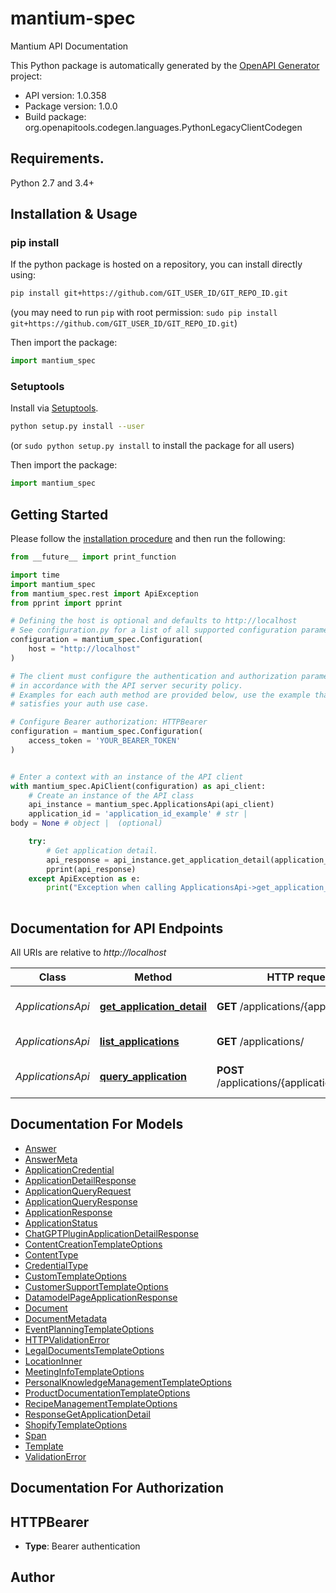# mantium-spec
Mantium API Documentation

This Python package is automatically generated by the [OpenAPI Generator](https://openapi-generator.tech) project:

- API version: 1.0.358
- Package version: 1.0.0
- Build package: org.openapitools.codegen.languages.PythonLegacyClientCodegen

## Requirements.

Python 2.7 and 3.4+

## Installation & Usage
### pip install

If the python package is hosted on a repository, you can install directly using:

```sh
pip install git+https://github.com/GIT_USER_ID/GIT_REPO_ID.git
```
(you may need to run `pip` with root permission: `sudo pip install git+https://github.com/GIT_USER_ID/GIT_REPO_ID.git`)

Then import the package:
```python
import mantium_spec
```

### Setuptools

Install via [Setuptools](http://pypi.python.org/pypi/setuptools).

```sh
python setup.py install --user
```
(or `sudo python setup.py install` to install the package for all users)

Then import the package:
```python
import mantium_spec
```

## Getting Started

Please follow the [installation procedure](#installation--usage) and then run the following:

```python
from __future__ import print_function

import time
import mantium_spec
from mantium_spec.rest import ApiException
from pprint import pprint

# Defining the host is optional and defaults to http://localhost
# See configuration.py for a list of all supported configuration parameters.
configuration = mantium_spec.Configuration(
    host = "http://localhost"
)

# The client must configure the authentication and authorization parameters
# in accordance with the API server security policy.
# Examples for each auth method are provided below, use the example that
# satisfies your auth use case.

# Configure Bearer authorization: HTTPBearer
configuration = mantium_spec.Configuration(
    access_token = 'YOUR_BEARER_TOKEN'
)


# Enter a context with an instance of the API client
with mantium_spec.ApiClient(configuration) as api_client:
    # Create an instance of the API class
    api_instance = mantium_spec.ApplicationsApi(api_client)
    application_id = 'application_id_example' # str | 
body = None # object |  (optional)

    try:
        # Get application detail.
        api_response = api_instance.get_application_detail(application_id, body=body)
        pprint(api_response)
    except ApiException as e:
        print("Exception when calling ApplicationsApi->get_application_detail: %s\n" % e)
    
```

## Documentation for API Endpoints

All URIs are relative to *http://localhost*

Class | Method | HTTP request | Description
------------ | ------------- | ------------- | -------------
*ApplicationsApi* | [**get_application_detail**](docs/ApplicationsApi.md#get_application_detail) | **GET** /applications/{application_id} | Get application detail.
*ApplicationsApi* | [**list_applications**](docs/ApplicationsApi.md#list_applications) | **GET** /applications/ | List applications.
*ApplicationsApi* | [**query_application**](docs/ApplicationsApi.md#query_application) | **POST** /applications/{application_id}/query | Interact with an application.


## Documentation For Models

 - [Answer](docs/Answer.md)
 - [AnswerMeta](docs/AnswerMeta.md)
 - [ApplicationCredential](docs/ApplicationCredential.md)
 - [ApplicationDetailResponse](docs/ApplicationDetailResponse.md)
 - [ApplicationQueryRequest](docs/ApplicationQueryRequest.md)
 - [ApplicationQueryResponse](docs/ApplicationQueryResponse.md)
 - [ApplicationResponse](docs/ApplicationResponse.md)
 - [ApplicationStatus](docs/ApplicationStatus.md)
 - [ChatGPTPluginApplicationDetailResponse](docs/ChatGPTPluginApplicationDetailResponse.md)
 - [ContentCreationTemplateOptions](docs/ContentCreationTemplateOptions.md)
 - [ContentType](docs/ContentType.md)
 - [CredentialType](docs/CredentialType.md)
 - [CustomTemplateOptions](docs/CustomTemplateOptions.md)
 - [CustomerSupportTemplateOptions](docs/CustomerSupportTemplateOptions.md)
 - [DatamodelPageApplicationResponse](docs/DatamodelPageApplicationResponse.md)
 - [Document](docs/Document.md)
 - [DocumentMetadata](docs/DocumentMetadata.md)
 - [EventPlanningTemplateOptions](docs/EventPlanningTemplateOptions.md)
 - [HTTPValidationError](docs/HTTPValidationError.md)
 - [LegalDocumentsTemplateOptions](docs/LegalDocumentsTemplateOptions.md)
 - [LocationInner](docs/LocationInner.md)
 - [MeetingInfoTemplateOptions](docs/MeetingInfoTemplateOptions.md)
 - [PersonalKnowledgeManagementTemplateOptions](docs/PersonalKnowledgeManagementTemplateOptions.md)
 - [ProductDocumentationTemplateOptions](docs/ProductDocumentationTemplateOptions.md)
 - [RecipeManagementTemplateOptions](docs/RecipeManagementTemplateOptions.md)
 - [ResponseGetApplicationDetail](docs/ResponseGetApplicationDetail.md)
 - [ShopifyTemplateOptions](docs/ShopifyTemplateOptions.md)
 - [Span](docs/Span.md)
 - [Template](docs/Template.md)
 - [ValidationError](docs/ValidationError.md)


## Documentation For Authorization


## HTTPBearer

- **Type**: Bearer authentication


## Author




